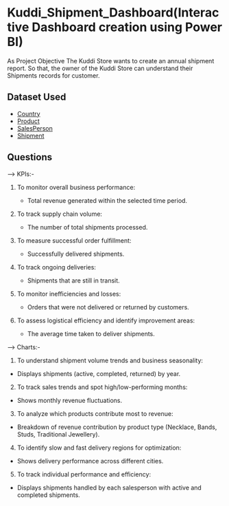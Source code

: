 # Kuddi_Shipment_Dashboard(Interactive Dashboard creation using Power BI)
As Project Objective
The Kuddi Store wants to create an annual shipment report. So that, the owner of the Kuddi Store can understand their Shipments records for customer.

## Dataset Used
- <a href="https://github.com/shrustijasani/Kuddi_Shipment_Dashboard/blob/main/Country.xlsx">Country</a>
- <a href="https://github.com/shrustijasani/Kuddi_Shipment_Dashboard/blob/main/Product.xlsx">Product</a>
- <a href="https://github.com/shrustijasani/Kuddi_Shipment_Dashboard/blob/main/SalesPerson.xlsx">SalesPerson</a>
- <a href="https://github.com/shrustijasani/Kuddi_Shipment_Dashboard/blob/main/Shipment.xlsx">Shipment</a>

## Questions

--> KPIs:-

1. To monitor overall business performance:
   - Total revenue generated within the selected time period.
     
2. To track supply chain volume:
   - The number of total shipments processed.
   
3. To measure successful order fulfillment:
   - Successfully delivered shipments.
   
4. To track ongoing deliveries:
   - Shipments that are still in transit.
     
5. To monitor inefficiencies and losses:
   - Orders that were not delivered or returned by customers.
     
6. To assess logistical efficiency and identify improvement areas:
   - The average time taken to deliver shipments.

--> Charts:-

1. To understand shipment volume trends and business seasonality:
  - Displays shipments (active, completed, returned) by year.

2. To track sales trends and spot high/low-performing months:
  - Shows monthly revenue fluctuations.
    
3. To analyze which products contribute most to revenue:
  - Breakdown of revenue contribution by product type (Necklace, Bands, Studs, Traditional Jewellery).
    
4. To identify slow and fast delivery regions for optimization:
  - Shows delivery performance across different cities.
    
5. To track individual performance and efficiency:
  - Displays shipments handled by each salesperson with active and completed shipments.

